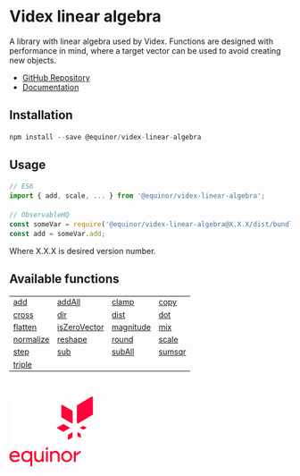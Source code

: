 # Videx linear algebra

A library with linear algebra used by Videx. Functions are designed with performance in mind, where a target vector can be used to avoid creating new objects.

- [GitHub Repository](https://github.com/equinor/videx-linear-algebra)
- [Documentation](https://equinor.github.io/videx-linear-algebra)

## Installation
```js
npm install --save @equinor/videx-linear-algebra
```

## Usage

```js
// ES6
import { add, scale, ... } from '@equinor/videx-linear-algebra';

// ObservableHQ
const someVar = require('@equinor/videx-linear-algebra@X.X.X/dist/bundle.umd.js');
const add = someVar.add;
```
Where X.X.X is desired version number.

## Available functions

<table style="width:auto;">
  <tr>
    <td><a href="https://equinor.github.io/videx-linear-algebra/global.html#add">add</a></td>
    <td><a href="https://equinor.github.io/videx-linear-algebra/global.html#addAll">addAll</a></td>
    <td><a href="https://equinor.github.io/videx-linear-algebra/global.html#clamp">clamp</a></td>
    <td><a href="https://equinor.github.io/videx-linear-algebra/global.html#copy">copy</a></td>
  </tr>
  <tr>
    <td><a href="https://equinor.github.io/videx-linear-algebra/global.html#cross">cross</a></td>
    <td><a href="https://equinor.github.io/videx-linear-algebra/global.html#dir">dir</a></td>
    <td><a href="https://equinor.github.io/videx-linear-algebra/global.html#dist">dist</a></td>
    <td><a href="https://equinor.github.io/videx-linear-algebra/global.html#dot">dot</a></td>
  </tr>
  <tr>
    <td><a href="https://equinor.github.io/videx-linear-algebra/global.html#flatten">flatten</a></td>
    <td><a href="https://equinor.github.io/videx-linear-algebra/global.html#isZeroVector">isZeroVector</a></td>
    <td><a href="https://equinor.github.io/videx-linear-algebra/global.html#magnitude">magnitude</a></td>
    <td><a href="https://equinor.github.io/videx-linear-algebra/global.html#mix">mix</a></td>
  </tr>
  <tr>
    <td><a href="https://equinor.github.io/videx-linear-algebra/global.html#normalize">normalize</a></td>
    <td><a href="https://equinor.github.io/videx-linear-algebra/global.html#reshape">reshape</a></td>
    <td><a href="https://equinor.github.io/videx-linear-algebra/global.html#round">round</a></td>
    <td><a href="https://equinor.github.io/videx-linear-algebra/global.html#scale">scale</a></td>
  </tr>
  <tr>
    <td><a href="https://equinor.github.io/videx-linear-algebra/global.html#step">step</a></td>
    <td><a href="https://equinor.github.io/videx-linear-algebra/global.html#sub">sub</a></td>
    <td><a href="https://equinor.github.io/videx-linear-algebra/global.html#subAll">subAll</a></td>
    <td><a href="https://equinor.github.io/videx-linear-algebra/global.html#sumsqr">sumsqr</a></td>
  </tr>
  <tr>
    <td><a href="https://equinor.github.io/videx-linear-algebra/global.html#triple">triple</a></td>
  </tr>
</table>

<br/>

![Equinor Logo](images/equinor-logo.png)
